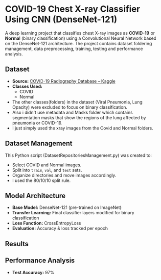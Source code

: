 # COVID-19 Chest X-ray Classifier Using CNN (DenseNet-121)

A deep learning project that classifies chest X-ray images as **COVID-19** or **Normal** (binary classification) using a Convolutional Neural Network based on the DenseNet-121 architecture. The project contains dataset foldering management, data preprocessing, training, testing and performance analysis.

## Dataset

- **Source:** [COVID-19 Radiography Database – Kaggle](https://www.kaggle.com/datasets/tawsifurrahman/covid19-radiography-database)
- **Classes Used:** 
  - COVID
  - Normal
- The other classes(folders) in the dataset (Viral Pneumonia, Lung Opacity) were excluded to focus on binary classification.
- Also i didn't use metadata and Masks folder which contains segmentation masks that show the regions of the lung affected by pneumonia or COVID-19.
- I just simply used the xray images from the Covid and Normal folders.

## Dataset Management

This Python script (DatasetRepositoriesManagement.py) was created to:
- Select COVID and Normal images.
- Split into `train`, `val`, and `test` sets.
- Organize directories and move images accordingly.
- I used the 80/10/10 split rule.

## Model Architecture

- **Base Model:** DenseNet-121 (pre-trained on ImageNet)
- **Transfer Learning:** Final classifier layers modified for binary classification
- **Loss Function:** CrossEntropyLoss
- **Evaluation:** Accuracy & loss tracked per epoch

## Results

## Performance Analysis
- **Test Accuracy:** 97%

